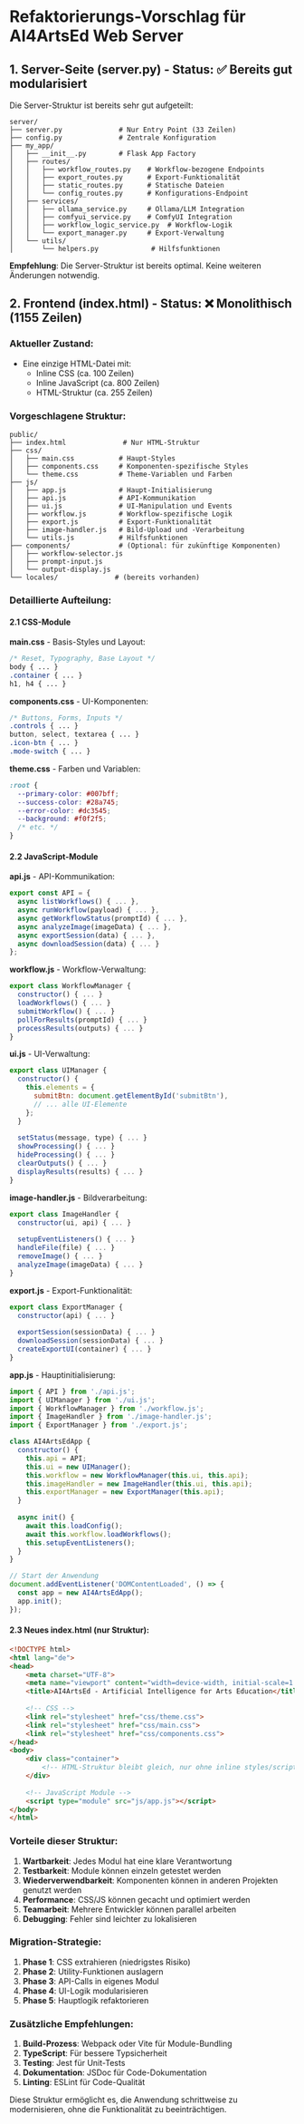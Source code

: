 # Refaktorierungs-Vorschlag für AI4ArtsEd Web Server

## 1. Server-Seite (server.py) - Status: ✅ Bereits gut modularisiert

Die Server-Struktur ist bereits sehr gut aufgeteilt:

```
server/
├── server.py              # Nur Entry Point (33 Zeilen)
├── config.py              # Zentrale Konfiguration
├── my_app/
│   ├── __init__.py        # Flask App Factory
│   ├── routes/
│   │   ├── workflow_routes.py    # Workflow-bezogene Endpoints
│   │   ├── export_routes.py      # Export-Funktionalität
│   │   ├── static_routes.py      # Statische Dateien
│   │   └── config_routes.py      # Konfigurations-Endpoint
│   ├── services/
│   │   ├── ollama_service.py     # Ollama/LLM Integration
│   │   ├── comfyui_service.py    # ComfyUI Integration
│   │   ├── workflow_logic_service.py  # Workflow-Logik
│   │   └── export_manager.py     # Export-Verwaltung
│   └── utils/
│       └── helpers.py             # Hilfsfunktionen
```

**Empfehlung**: Die Server-Struktur ist bereits optimal. Keine weiteren Änderungen notwendig.

## 2. Frontend (index.html) - Status: ❌ Monolithisch (1155 Zeilen)

### Aktueller Zustand:
- Eine einzige HTML-Datei mit:
  - Inline CSS (ca. 100 Zeilen)
  - Inline JavaScript (ca. 800 Zeilen)
  - HTML-Struktur (ca. 255 Zeilen)

### Vorgeschlagene Struktur:

```
public/
├── index.html              # Nur HTML-Struktur
├── css/
│   ├── main.css           # Haupt-Styles
│   ├── components.css     # Komponenten-spezifische Styles
│   └── theme.css          # Theme-Variablen und Farben
├── js/
│   ├── app.js             # Haupt-Initialisierung
│   ├── api.js             # API-Kommunikation
│   ├── ui.js              # UI-Manipulation und Events
│   ├── workflow.js        # Workflow-spezifische Logik
│   ├── export.js          # Export-Funktionalität
│   ├── image-handler.js   # Bild-Upload und -Verarbeitung
│   └── utils.js           # Hilfsfunktionen
├── components/            # (Optional: für zukünftige Komponenten)
│   ├── workflow-selector.js
│   ├── prompt-input.js
│   └── output-display.js
└── locales/              # (bereits vorhanden)
```

### Detaillierte Aufteilung:

#### 2.1 CSS-Module

**main.css** - Basis-Styles und Layout:
```css
/* Reset, Typography, Base Layout */
body { ... }
.container { ... }
h1, h4 { ... }
```

**components.css** - UI-Komponenten:
```css
/* Buttons, Forms, Inputs */
.controls { ... }
button, select, textarea { ... }
.icon-btn { ... }
.mode-switch { ... }
```

**theme.css** - Farben und Variablen:
```css
:root {
  --primary-color: #007bff;
  --success-color: #28a745;
  --error-color: #dc3545;
  --background: #f0f2f5;
  /* etc. */
}
```

#### 2.2 JavaScript-Module

**api.js** - API-Kommunikation:
```javascript
export const API = {
  async listWorkflows() { ... },
  async runWorkflow(payload) { ... },
  async getWorkflowStatus(promptId) { ... },
  async analyzeImage(imageData) { ... },
  async exportSession(data) { ... },
  async downloadSession(data) { ... }
};
```

**workflow.js** - Workflow-Verwaltung:
```javascript
export class WorkflowManager {
  constructor() { ... }
  loadWorkflows() { ... }
  submitWorkflow() { ... }
  pollForResults(promptId) { ... }
  processResults(outputs) { ... }
}
```

**ui.js** - UI-Verwaltung:
```javascript
export class UIManager {
  constructor() {
    this.elements = {
      submitBtn: document.getElementById('submitBtn'),
      // ... alle UI-Elemente
    };
  }
  
  setStatus(message, type) { ... }
  showProcessing() { ... }
  hideProcessing() { ... }
  clearOutputs() { ... }
  displayResults(results) { ... }
}
```

**image-handler.js** - Bildverarbeitung:
```javascript
export class ImageHandler {
  constructor(ui, api) { ... }
  
  setupEventListeners() { ... }
  handleFile(file) { ... }
  removeImage() { ... }
  analyzeImage(imageData) { ... }
}
```

**export.js** - Export-Funktionalität:
```javascript
export class ExportManager {
  constructor(api) { ... }
  
  exportSession(sessionData) { ... }
  downloadSession(sessionData) { ... }
  createExportUI(container) { ... }
}
```

**app.js** - Hauptinitialisierung:
```javascript
import { API } from './api.js';
import { UIManager } from './ui.js';
import { WorkflowManager } from './workflow.js';
import { ImageHandler } from './image-handler.js';
import { ExportManager } from './export.js';

class AI4ArtsEdApp {
  constructor() {
    this.api = API;
    this.ui = new UIManager();
    this.workflow = new WorkflowManager(this.ui, this.api);
    this.imageHandler = new ImageHandler(this.ui, this.api);
    this.exportManager = new ExportManager(this.api);
  }
  
  async init() {
    await this.loadConfig();
    await this.workflow.loadWorkflows();
    this.setupEventListeners();
  }
}

// Start der Anwendung
document.addEventListener('DOMContentLoaded', () => {
  const app = new AI4ArtsEdApp();
  app.init();
});
```

#### 2.3 Neues index.html (nur Struktur):
```html
<!DOCTYPE html>
<html lang="de">
<head>
    <meta charset="UTF-8">
    <meta name="viewport" content="width=device-width, initial-scale=1.0">
    <title>AI4ArtsEd - Artificial Intelligence for Arts Education</title>
    
    <!-- CSS -->
    <link rel="stylesheet" href="css/theme.css">
    <link rel="stylesheet" href="css/main.css">
    <link rel="stylesheet" href="css/components.css">
</head>
<body>
    <div class="container">
        <!-- HTML-Struktur bleibt gleich, nur ohne inline styles/scripts -->
    </div>
    
    <!-- JavaScript Module -->
    <script type="module" src="js/app.js"></script>
</body>
</html>
```

### Vorteile dieser Struktur:

1. **Wartbarkeit**: Jedes Modul hat eine klare Verantwortung
2. **Testbarkeit**: Module können einzeln getestet werden
3. **Wiederverwendbarkeit**: Komponenten können in anderen Projekten genutzt werden
4. **Performance**: CSS/JS können gecacht und optimiert werden
5. **Teamarbeit**: Mehrere Entwickler können parallel arbeiten
6. **Debugging**: Fehler sind leichter zu lokalisieren

### Migration-Strategie:

1. **Phase 1**: CSS extrahieren (niedrigstes Risiko)
2. **Phase 2**: Utility-Funktionen auslagern
3. **Phase 3**: API-Calls in eigenes Modul
4. **Phase 4**: UI-Logik modularisieren
5. **Phase 5**: Hauptlogik refaktorieren

### Zusätzliche Empfehlungen:

1. **Build-Prozess**: Webpack oder Vite für Module-Bundling
2. **TypeScript**: Für bessere Typsicherheit
3. **Testing**: Jest für Unit-Tests
4. **Dokumentation**: JSDoc für Code-Dokumentation
5. **Linting**: ESLint für Code-Qualität

Diese Struktur ermöglicht es, die Anwendung schrittweise zu modernisieren, ohne die Funktionalität zu beeinträchtigen.
